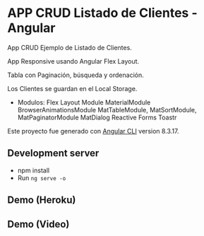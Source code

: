 # APP CRUD Listado de Clientes - Angular

App CRUD Ejemplo de Listado de Clientes.

App Responsive usando Angular Flex Layout.

Tabla con Paginación, búsqueda y ordenación.

Los Clientes se guardan en el Local Storage.

- Modulos:
Flex Layout Module
MaterialModule
BrowserAnimationsModule
MatTableModule, MatSortModule, MatPaginatorModule
MatDialog
Reactive Forms
Toastr

Este proyecto fue generado con [Angular CLI](https://github.com/angular/angular-cli) version 8.3.17.

## Development server

- npm install
- Run `ng serve -o`

## Demo (Heroku)


## Demo (Video)

